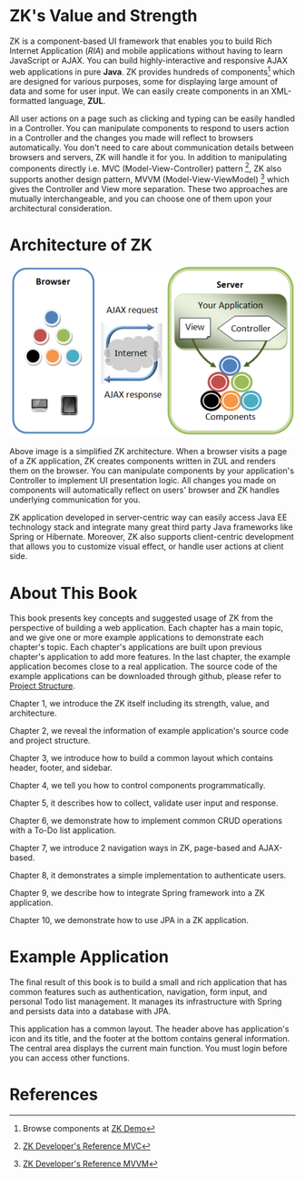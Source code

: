 # ZK's Value and Strength

ZK is a component-based UI framework that enables you to build Rich
Internet Application (*RIA*) and mobile applications without having to
learn JavaScript or AJAX. You can build highly-interactive and
responsive AJAX web applications in pure **Java**. ZK provides hundreds
of components[^1] which are designed for various purposes, some for
displaying large amount of data and some for user input. We can easily
create components in an XML-formatted language, **ZUL**.

All user actions on a page such as clicking and typing can be easily
handled in a Controller. You can manipulate components to respond to
users action in a Controller and the changes you made will reflect to
browsers automatically. You don't need to care about communication
details between browsers and servers, ZK will handle it for you. In
addition to manipulating components directly i.e. MVC
(Model-View-Controller) pattern [^2], ZK also supports another design
pattern, MVVM (Model-View-ViewModel) [^3] which gives the Controller and
View more separation. These two approaches are mutually interchangeable,
and you can choose one of them upon your architectural consideration.


# Architecture of ZK

 ![ ](/images/ze-ch1-simple-architecture.png)

Above image is a simplified ZK architecture. When a browser visits a
page of a ZK application, ZK creates components written in ZUL and
renders them on the browser. You can manipulate components by your
application's Controller to implement UI presentation logic. All changes
you made on components will automatically reflect on users' browser and
ZK handles underlying communication for you.

ZK application developed in server-centric way can easily access Java EE
technology stack and integrate many great third party Java frameworks
like Spring or Hibernate. Moreover, ZK also supports client-centric
development that allows you to customize visual effect, or handle user
actions at client side.

# About This Book

This book presents key concepts and suggested usage of ZK from the
perspective of building a web application. Each chapter has a main
topic, and we give one or more example applications to demonstrate each
chapter's topic. Each chapter's applications are built upon previous
chapter's application to add more features. In the last chapter, the
example application becomes close to a real application. The source code
of the example applications can be downloaded through github, please
refer to [Project Structure](../project_structure.md).

Chapter 1, we introduce the ZK itself including its strength, value, and
architecture.

Chapter 2, we reveal the information of example application's source
code and project structure.

Chapter 3, we introduce how to build a common layout which contains
header, footer, and sidebar.

Chapter 4, we tell you how to control components programmatically.

Chapter 5, it describes how to collect, validate user input and
response.

Chapter 6, we demonstrate how to implement common CRUD operations with a
To-Do list application.

Chapter 7, we introduce 2 navigation ways in ZK, page-based and
AJAX-based.

Chapter 8, it demonstrates a simple implementation to authenticate
users.

Chapter 9, we describe how to integrate Spring framework into a ZK
application.

Chapter 10, we demonstrate how to use JPA in a ZK application.

# Example Application


The final result of this book is to build a small and rich application
that has common features such as authentication, navigation, form input,
and personal Todo list management. It manages its infrastructure with
Spring and persists data into a database with JPA.

This application has a common layout. The header above has application's
icon and its title, and the footer at the bottom contains general
information. The central area displays the current main function. You
must login before you can access other functions.


# References

[^1]: Browse components at [ZK Demo](http://www.zkoss.org/zkdemo/)

[^2]: [ ZK Developer's Reference MVC](http://books.zkoss.org/wiki/ZK%20Developer's%20Reference/MVC)

[^3]: [ ZK Developer's Reference MVVM](http://books.zkoss.org/zk-mvvm-book/8.0/index.html)
